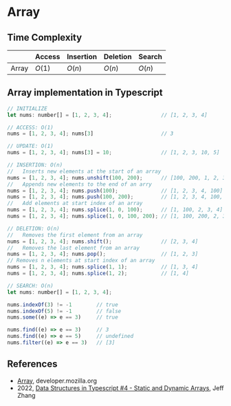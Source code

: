 # Array

## Time Complexity 

|       | Access  | Insertion | Deletion   | Search   |
|-------|---------|-----------|------------|----------|
| Array | $O(1)$  | $O(n)$    | $O(n)$     | $O(n)$   |

## Array implementation in Typescript

```js
// INITIALIZE
let nums: number[] = [1, 2, 3, 4];                // [1, 2, 3, 4]

// ACCESS: O(1)
nums = [1, 2, 3, 4]; nums[3]                      // 3

// UPDATE: O(1)
nums = [1, 2, 3, 4]; nums[3] = 10;                // [1, 2, 3, 10, 5]

// INSERTION: O(n)
//   Inserts new elements at the start of an array
nums = [1, 2, 3, 4]; nums.unshift(100, 200);      // [100, 200, 1, 2, 3, 4] 
//   Appends new elements to the end of an arry
nums = [1, 2, 3, 4]; nums.push(100);              // [1, 2, 3, 4, 100]
nums = [1, 2, 3, 4]; nums.push(100, 200);         // [1, 2, 3, 4, 100, 200]
//   Add elements at start index of an array
nums = [1, 2, 3, 4]; nums.splice(1, 0, 100);      // [1, 100, 2, 3, 4]
nums = [1, 2, 3, 4]; nums.splice(1, 0, 100, 200); // [1, 100, 200, 2, 3, 4]

// DELETION: O(n)
//   Removes the first element from an array 
nums = [1, 2, 3, 4]; nums.shift();                // [2, 3, 4]
//   Removes the last element from an array 
nums = [1, 2, 3, 4]; nums.pop();                  // [1, 2, 3]
// Removes n elements at start index of an array 
nums = [1, 2, 3, 4]; nums.splice(1, 1);           // [1, 3, 4] 
nums = [1, 2, 3, 4]; nums.splice(1, 2);           // [1, 4] 

// SEARCH: O(n)
let nums: number[] = [1, 2, 3, 4];

nums.indexOf(3) != -1        // true
nums.indexOf(5) != -1        // false
nums.some((e) => e == 3)     // true

nums.find((e) => e == 3)     // 3
nums.find((e) => e == 5)     // undefined
nums.filter((e) => e == 3)   // [3]
```

## References

* [Array](https://developer.mozilla.org/en-US/docs/Web/JavaScript/Reference/Global_Objects/Array), developer.mozilla.org
* 2022, [Data Structures in Typescript #4 - Static and Dynamic Arrays](https://www.youtube.com/watch?v=SycPba7pYR0&list=PLn4fTSbSpY5cL4_0MP83wq5khbmG3IKKd&index=5&ab_channel=JeffZhang), Jeff Zhang
